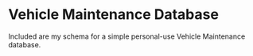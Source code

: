 # Vehicle Maintenance Database

Included are my schema for a simple personal-use Vehicle Maintenance database.